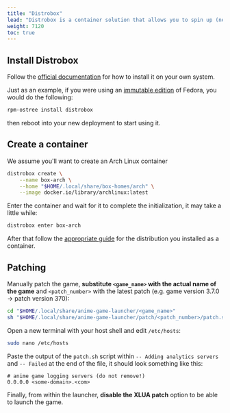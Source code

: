 ```yaml
---
title: "Distrobox"
lead: "Distrobox is a container solution that allows you to spin up (nearly) any distribution on top of your own via Podman or Docker"
weight: 7120
toc: true
---
```


## Install Distrobox

Follow the [official documentation](https://github.com/89luca89/distrobox/blob/main/docs/README.md#installation) for how to install it on your own system.

Just as an example, if you were using an [immutable edition](https://www.fedoraproject.org/silverblue/) of Fedora, you would do the following:
```sh
rpm-ostree install distrobox
```
then reboot into your new deployment to start using it.

## Create a container

We assume you'll want to create an Arch Linux container
```sh
distrobox create \
	--name box-arch \
	--home "$HOME/.local/share/box-homes/arch" \
	--image docker.io/library/archlinux:latest
```

Enter the container and wait for it to complete the initialization, it may take a little while:
```sh
distrobox enter box-arch
```

After that follow the [appropriate guide](../../distro-specific/) for the distribution you installed as a container. 

## Patching

Manually patch the game, **substitute `<game_name>` with the actual name of the game** and `<patch_number>` with the latest patch (e.g. game version 3.7.0 -> patch version 370):
```sh
cd "$HOME/.local/share/anime-game-launcher/<game_name>"
sh "$HOME/.local/share/anime-game-launcher/patch/<patch_number>/patch.sh"
```
Open a new terminal with your host shell and edit `/etc/hosts`:
```sh
sudo nano /etc/hosts
```

Paste the output of the `patch.sh` script within `-- Adding analytics servers` and `-- Failed` at the end of the file, it should look something like this:
```
# anime game logging servers (do not remove!)
0.0.0.0 <some-domain>.<com>
```
Finally, from within the launcher, **disable the XLUA patch** option to be able to launch the game.